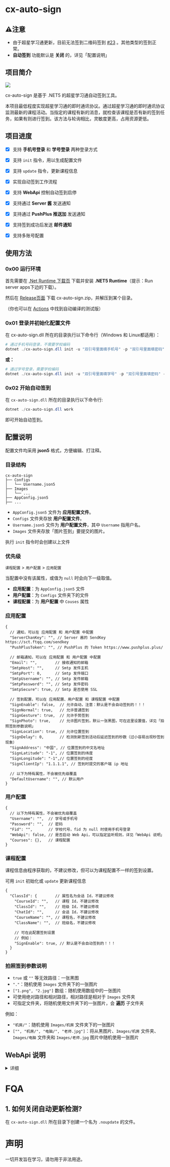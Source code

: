 # cx-auto-sign

## ⚠注意
* 由于超星学习通更新，目前无法签到二维码签到 [#23](https://github.com/cyanray/cx-auto-sign/issues/23) 。其他类型的签到正常。
* **自动签到** 功能默认是 **关闭** 的，详见「配置说明」

## 项目简介

![](https://github.com/cyanray/cx-auto-sign/workflows/.NET%20Core/badge.svg)

cx-auto-sign 是基于 .NET5 的超星学习通自动签到工具。

本项目最低程度实现超星学习通的即时通讯协议。通过超星学习通的即时通讯协议监测最新的课程活动。当指定的课程有新的消息，就检查该课程是否有新的签到任务，如果有则进行签到。该方法与轮询相比，灵敏度更高，占用资源更低。

## 项目进度

- [x] 支持 **手机号登录** 和 **学号登录** 两种登录方式
- [x] 支持 `init` 指令，用以生成配置文件
- [x] 支持 `update` 指令，更新课程信息
- [x] 实现自动签到工作流程
- [x] 支持 **WebApi** 控制自动签到启停
- [x] 支持通过 **Server 酱** 发送通知
- [x] 支持通过 **PushPlus 推送加** 发送通知
- [x] 支持签到成功后发送 **邮件通知**
- [x] 支持多账号配置


## 使用方法

### 0x00 运行环境

首先需要在 [.Net Runtime 下载页](https://dotnet.microsoft.com/download/dotnet/current/runtime) 下载并安装 **.NET5 Runtime**（提示：Run server apps下边的下载）。

然后在 [Release页面](https://github.com/cyanray/cx-auto-sign/releases) 下载 cx-auto-sign.zip，并解压到某个目录。

（你也可以在 [Actions](https://github.com/cyanray/cx-auto-sign/actions) 中找到自动编译的测试版）

### 0x01 登录并初始化配置文件

在 cx-auto-sign.dll 所在的目录执行以下命令行（Windows 和 Linux都适用）：

```powershell
# 通过手机号码登录，不需要学校编码
dotnet ./cx-auto-sign.dll init -u "双引号里面填手机号" -p "双引号里面填密码" 
```

**或：**

```powershell
# 通过学号登录，需要学校编码
dotnet ./cx-auto-sign.dll init -u "双引号里面填学号" -p "双引号里面填密码" -f "学校编码"
```

### 0x02 开始自动签到

在 `cx-auto-sign.dll` 所在的目录执行以下命令行:

```powershell
dotnet ./cx-auto-sign.dll work
```

即可开始自动签到。

## 配置说明

配置文件均采用 **json5** 格式，方便编辑、打注释。

### 目录结构

```text
cx-auto-sign
├── Configs
│   └── Username.json5
├── Images
│   └── ...
├── AppConfig.json5
├── ...
```

* `AppConfig.json5` 文件为 **应用配置文件**。
* `Configs` 文件夹存放 **用户配置文件**。
* `Username.json5` 文件为 **用户配置文件**，其中 `Username` 指用户名。
* `Images` 文件夹存放「图片签到」要提交的图片。

执行 `init` 指令时会创建以上文件

### 优先级

`课程配置` > `用户配置` > `应用配置`

当配置中没有该属性，或值为 `null` 时会向下一级取值。

* **应用配置**：为 `AppConfig.json5` 文件
* **用户配置**：为 `Configs` 文件夹下的文件
* **课程配置**：为 **用户配置** 中 `Couses` 属性

### 应用配置

```json5
{
  // 通知，可以在 应用配置 和 用户配置 中配置
  "ServerChanKey": "", // Server 酱的 SendKey https://sct.ftqq.com/sendkey
  "PushPlusToken": "", // PushPlus 的 Token https://www.pushplus.plus/

  // 邮箱通知，可以在 应用配置 和 用户配置 中配置
  "Email": "",        // 接收通知的邮箱
  "SmtpHost": "",     // Smtp 发件主机
  "SmtpPort": 0,      // Smtp 发件端口
  "SmtpUsername": "", // Smtp 发件邮箱
  "SmtpPassword": "", // Smtp 发件密码
  "SmtpSecure": true, // Smtp 是否使用 SSL

  // 签到配置，可以在 应用配置、用户配置 和 课程配置 中配置
  "SignEnable": false,  // 允许自动，注意：默认是不会自动签到的！！！
  "SignNormal": true,   // 允许普通签到
  "SignGesture": true,  // 允许手势签到
  "SignPhoto": true,    // 允许图片签到，默认一张黑图，可在这里设置值，详见「拍照签到参数说明」
  "SignLocation": true, // 允许位置签到
  "SignDelay": 0,       // 检测到新签到活动后延迟签到的秒数（过小容易出现秒签到现象）
  "SignAddress": "中国", // 位置签到的中文名地址
  "SignLatitude": "-1", // 位置签到的纬度
  "SignLongitude": "-1",// 位置签到的经度
  "SignClientIp": "1.1.1.1", // 签到时提交的客户端 ip 地址

  // 以下为特有属性，不会被优先级覆盖
  "DefaultUsername": "", // 默认用户
}
```

### 用户配置

```json5
{
  // 以下为特有属性，不会被优先级覆盖
  "Username": "",  // 学号或手机号
  "Password": "",  // 密码
  "Fid": "",       // 学校代号，fid 为 null 时使用手机号登录
  "WebApi": false, // 是否启动 Web Api，可以指定监听规则，详见「WebApi 说明」
  "Courses": {},   // 课程配置
}
```

### 课程配置

课程信息由程序获取的，不建议修改，但可以为课程配置不一样的签到设置。

可用 `init` 初始化或 `update` 更新课程信息

```json5
{
  "ClassId": {        // 属性名为会话 Id，不建议修改
    "CourseId": "",   // 课程 Id，不建议修改
    "ClassId": "",    // 班级 Id，不建议修改
    "ChatId": "",     // 会话 Id，不建议修改
    "CourseName": "", // 课程名，不建议修改
    "ClassName": "",  // 班级名，不建议修改

    // 可在此配置签到设置
    // 例如：
    "SignEnable": true, // 默认是不会自动签到的！！！
  }
}
```

### 拍照签到参数说明

* `true` 或 `""` 等无效路径：一张黑图
* `"."`：随机使用 `Images` 文件夹下的一张图片
* `["1.png", "2.jpg"]` 数组：随机使用数组中的一张图片
* 可使用绝对路径和相对路径，相对路径是相对于 `Images` 文件夹
* 可指定文件夹，将随机使用文件夹下的一张图片，会 **遍历** 子文件夹

例如：

* `"机房/"`：随机使用 `Images/机房` 文件夹下的一张图片
* `["", "机房/", "电脑/", "老师.jpg"]`：将从黑图片、`Images/机房` 文件夹、`Images/电脑` 文件夹和 `Images/老师.jpg` 图片中随机使用一张图片


## WebApi 说明

<details>
<summary>详细</summary>

WebApi 默认监听规则是 `http://localhost:5743`，可在配置文件中修改。

若要监听全部网卡的 5743 端口，可写为：`http://*:5743`。

## 查看状态

请求：`GET` `/status`

响应：

```jsonc
{
    "username":"0000000000",    // 学号或手机号
    "cxAutoSignEnabled":true    // 是否启动自动签到，默认为 true
}
```

## 启动自动签到

请求：`GET` `/status/enable`

响应：

```jsonc
{
    "code": 0,
    "msg":"success"
}
```

## 停止自动签到

请求：`GET` `/status/disable`

响应：

```jsonc
{
    "code": 0,
    "msg":"success"
}
```

</details>

# FQA

## 1. 如何关闭自动更新检测? 
在 `cx-auto-sign.dll` 所在目录下创建一个名为 `.noupdate` 的文件。

# 声明

一切开发旨在学习，请勿用于非法用途。

